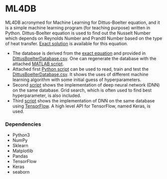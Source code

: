 # ML4DB
ML4DB acronymed for Machine Learning for Dittus-Boelter equation, and it is a simple machine learning program (for teaching purpose) written in Python. Dittus-Boelter equation is used to find out the Nusselt Number which depends on Reynolds Number and Prandtl Number based on the type of heat transfer. [Exact solution](https://en.wikipedia.org/wiki/Nusselt_number#Dittus-Boelter_equation) is available for this equation.  

  - The database is derived from the [exact equation](https://en.wikipedia.org/wiki/Nusselt_number#Dittus-Boelter_equation) and provided in [DittusBoelterDatabase.csv](https://github.com/ikespand/ml4db/blob/master/DittusBoelterDatabase.csv). One can regenerate the database with the attached [MATLAB script](https://github.com/ikespand/ml4db/blob/master/0_generate_DB_data.m). 
  - Attached first [Python script](https://github.com/ikespand/ml4db/blob/master/1_ML4DB_All.py) can be used to read, train and test the [DittusBoelterDatabase.csv](https://github.com/ikespand/ml4db/blob/master/DittusBoelterDatabase.csv). It shows the uses of different machine learning algorithm with some initial guess of hyperparameters.
  - Second [script](https://github.com/ikespand/ml4db/blob/master/2_DNN_DB.py) shows the implementation of deep neural network (DNN) on the same database. Grid search, which is often used to find best hyperparameter, is also included.
   - Third [script](https://github.com/ikespand/ml4db/blob/master/3_DNN_TensorFlow.py) shows the implementation of DNN on the same database using [TensorFlow](https://www.tensorflow.org/). A high level API for TensorFlow, named Keras, is used.

### Dependencies
- Python3
- NumPy
- Sklearn
- Matplotlib
- Pandas
- TensorFlow
- Keras
- seaborn
